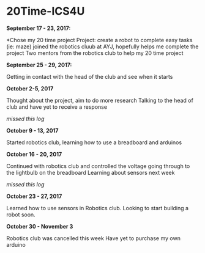 # 20Time-ICS4U

**September 17 - 23, 2017:**

  *Chose my 20 time project
  Project: create a robot to complete easy tasks (ie: maze)
  joined the robotics cluub at AYJ, hopefully helps me complete the project
  Two mentors from the robotics club to help my 20 time project
  
  
  
**September 25 - 29, 2017:**

  Getting in contact with the head of the club and see when it starts



**October 2-5, 2017**

  Thought about the project, aim to do more research
  Talking to the head of club and have yet to receive a response



*missed this log*

**October 9 - 13, 2017**

  Started robotics club, learning how to use a breadboard and arduinos



**October 16 - 20, 2017**

  Continued with robotics club and controlled the voltage going through to the lightbulb on the breadboard
  Learning about sensors next week



*missed this log*

**October 23 - 27, 2017**

  Learned how to use sensors in Robotics club. Looking to start building a robot soon.



**October 30 - November 3**

  Robotics club was cancelled this week
  Have yet to purchase my own arduino
